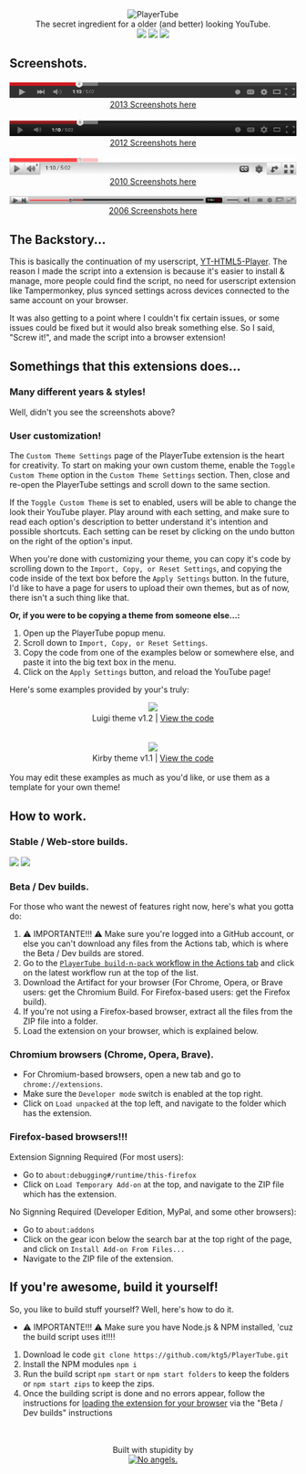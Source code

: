 <div align="center">
  <img src="img/playertube/logo-outline.png" width="400" alt="PlayerTube">
</div>
<div font-size="24px" align="center">The secret ingredient for a older (and better) looking YouTube.</div>
<div align="center">
  <a href="https://github.com/ktg5/PlayerTube/actions/workflows/build.yml"><img src="https://img.shields.io/github/actions/workflow/status/ktg5/playertube/build.yml"></a>
  <a href="https://github.com/ktg5/PlayerTube/releases/latest"><img src="https://img.shields.io/github/v/release/ktg5/playertube?label=stable%20release"></a>
  <a href="https://github.com/ktg5/PlayerTube/actions/workflows/build.yml"><img src="https://img.shields.io/badge/dynamic/json?url=https%3A%2F%2Fraw.githubusercontent.com%2Fktg5%2FPlayerTube%2Fmain%2Fmanifest.json&query=version&prefix=v&label=dev%20release&color=darkblue"></a>
</div>

## Screenshots.
<div align="center">
  <img src="docs/2013/screenshot1.png">
  <br>
  <a href="docs/2013/photos.md">2013 Screenshots here</a>

  <br>
  <br>

  <img src="docs/2012/screenshot1.png">
  <br>
  <a href="docs/2012/photos.md">2012 Screenshots here</a>

  <br>
  <br>

  <img src="docs/2010/screenshot1.png">
  <br>
  <a href="docs/2010/photos.md">2010 Screenshots here</a>

  <br>
  <br>

  <img src="docs/2006/screenshot1.png">
  <br>
  <a href="docs/2006/photos.md">2006 Screenshots here</a>
</div>

## The Backstory...
This is basically the continuation of my userscript, [YT-HTML5-Player](https://github.com/ktg5/YT-HTML5-Player/). The reason I made the script into a extension is because it's easier to install & manage, more people could find the script, no need for userscript extension like Tampermonkey, plus synced settings across devices connected to the same account on your browser.

It was also getting to a point where I couldn't fix certain issues, or some issues could be fixed but it would also break something else. So I said, "Screw it!", and made the script into a browser extension!

## Somethings that this extensions does...
### Many different years & styles!
Well, didn't you see the screenshots above?

### User customization!
The `Custom Theme Settings` page of the PlayerTube extension is the heart for creativity. To start on making your own custom theme, enable the `Toggle Custom Theme` option in the `Custom Theme Settings` section. Then, close and re-open the PlayerTube settings and scroll down to the same section.

If the `Toggle Custom Theme` is set to enabled, users will be able to change the look their YouTube player. Play around with each setting, and make sure to read each option's description to better understand it's intention and possible shortcuts. Each setting can be reset by clicking on the undo button on the right of the option's input.

When you're done with customizing your theme, you can copy it's code by scrolling down to the `Import, Copy, or Reset Settings`, and copying the code inside of the text box before the `Apply Settings` button.
In the future, I'd like to have a page for users to upload their own themes, but as of now, there isn't a such thing like that.

**Or, if you were to be copying a theme from someone else...:**
1. Open up the PlayerTube popup menu.
2. Scroll down to `Import, Copy, or Reset Settings`.
3. Copy the code from one of the examples below or somewhere else, and paste it into the big text box in the menu.
4. Click on the `Apply Settings` button, and reload the YouTube page!

Here's some examples provided by your's truly:
<div align="center">
  <img src="docs/custom-scripts/screenshot3.png">
  <div font-size="8px">Luigi theme v1.2 | <a href="https://github.com/ktg5/PlayerTube/blob/main/docs/custom-scripts/luigi-player.json">View the code</a></div>

  <br>
  <br>
  
  <img src="docs/custom-scripts/screenshot4.png">
  <div font-size="8px">Kirby theme v1.1 | <a href="https://github.com/ktg5/PlayerTube/blob/main/docs/custom-scripts/kirby-player.json">View the code</a></div>

  <br>
  
</div>
You may edit these examples as much as you'd like, or use them as a template for your own theme!

## How to work.
### Stable / Web-store builds.
<a target="_blank" href="https://chrome.google.com/webstore/detail/playertube/clepldejdgjigblladmahdigbllohioe"><img src="img/chrome-install-button.png" width="100"></a> <a target="_blank" href="https://addons.mozilla.org/en-US/firefox/addon/playertube/"><img src="img/firefox-install-button.png" width="100"></a>

### Beta / Dev builds.
For those who want the newest of features right now, here's what you gotta do:
1. ⚠️ IMPORTANTE!!! ⚠️ Make sure you're logged into a GitHub account, or else you can't download any files from the Actions tab, which is where the Beta / Dev builds are stored.
2. Go to the [`PlayerTube build-n-pack` workflow in the Actions tab](https://github.com/ktg5/PlayerTube/actions/workflows/build.yml) and click on the latest workflow run at the top of the list.
3. Download the Artifact for your browser (For Chrome, Opera, or Brave users: get the Chromium Build. For Firefox-based users: get the Firefox build).
4. If you're not using a Firefox-based browser, extract all the files from the ZIP file into a folder.
5. Load the extension on your browser, which is explained below.
### Chromium browsers (Chrome, Opera, Brave).
* For Chromium-based browsers, open a new tab and go to `chrome://extensions`.
* Make sure the `Developer mode` switch is enabled at the top right.
* Click on `Load unpacked` at the top left, and navigate to the folder which has the extension.
### Firefox-based browsers!!!
Extension Signning Required (For most users):
* Go to `about:debugging#/runtime/this-firefox`
* Click on `Load Temporary Add-on` at the top, and navigate to the ZIP file which has the extension.

No Signning Required (Developer Edition, MyPal, and some other browsers):
* Go to `about:addons`
* Click on the gear icon below the search bar at the top right of the page, and click on `Install Add-on From Files...`
* Navigate to the ZIP file of the extension.

## If you're awesome, build it yourself!
So, you like to build stuff yourself? Well, here's how to do it.
* ⚠️ IMPORTANTE!!! ⚠️ Make sure you have Node.js & NPM installed, 'cuz the build script uses it!!!!
1. Download le code `git clone https://github.com/ktg5/PlayerTube.git`
2. Install the NPM modules `npm i`
3. Run the build script `npm start` or `npm start folders` to keep the folders or `npm start zips` to keep the zips.
4. Once the building script is done and no errors appear, follow the instructions for [loading the extension for your browser](https://github.com/ktg5/PlayerTube#chromium-browsers-chrome-opera-brave) via the "Beta / Dev builds" instructions


<div align="center">
  <br>
  <br>

  <div class="text">Built with stupidity by</div>
  <a href="https://ktg5.online/" target='_blank'><img id="ktg5-logo" src="https://ktg5.online/img/logo-r1.png" alt="No angels." height="60"></a>
</div>